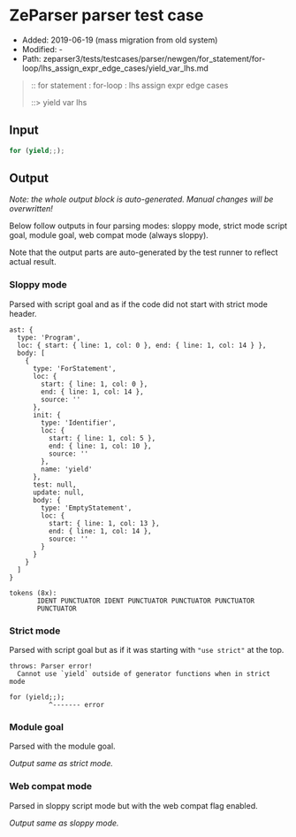 # ZeParser parser test case

- Added: 2019-06-19 (mass migration from old system)
- Modified: -
- Path: zeparser3/tests/testcases/parser/newgen/for_statement/for-loop/lhs_assign_expr_edge_cases/yield_var_lhs.md

> :: for statement : for-loop : lhs assign expr edge cases
>
> ::> yield var lhs

## Input

`````js
for (yield;;);
`````

## Output

_Note: the whole output block is auto-generated. Manual changes will be overwritten!_

Below follow outputs in four parsing modes: sloppy mode, strict mode script goal, module goal, web compat mode (always sloppy).

Note that the output parts are auto-generated by the test runner to reflect actual result.

### Sloppy mode

Parsed with script goal and as if the code did not start with strict mode header.

`````
ast: {
  type: 'Program',
  loc: { start: { line: 1, col: 0 }, end: { line: 1, col: 14 } },
  body: [
    {
      type: 'ForStatement',
      loc: {
        start: { line: 1, col: 0 },
        end: { line: 1, col: 14 },
        source: ''
      },
      init: {
        type: 'Identifier',
        loc: {
          start: { line: 1, col: 5 },
          end: { line: 1, col: 10 },
          source: ''
        },
        name: 'yield'
      },
      test: null,
      update: null,
      body: {
        type: 'EmptyStatement',
        loc: {
          start: { line: 1, col: 13 },
          end: { line: 1, col: 14 },
          source: ''
        }
      }
    }
  ]
}

tokens (8x):
       IDENT PUNCTUATOR IDENT PUNCTUATOR PUNCTUATOR PUNCTUATOR
       PUNCTUATOR
`````

### Strict mode

Parsed with script goal but as if it was starting with `"use strict"` at the top.

`````
throws: Parser error!
  Cannot use `yield` outside of generator functions when in strict mode

for (yield;;);
          ^------- error
`````


### Module goal

Parsed with the module goal.

_Output same as strict mode._

### Web compat mode

Parsed in sloppy script mode but with the web compat flag enabled.

_Output same as sloppy mode._
